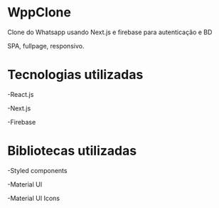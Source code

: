 # WppClone
Clone do Whatsapp usando Next.js e firebase para autenticação e BD

SPA, fullpage, responsivo.

# Tecnologias utilizadas
-React.js

-Next.js

-Firebase


# Bibliotecas utilizadas
-Styled components

-Material UI

-Material UI Icons
